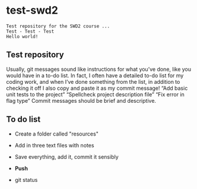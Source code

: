 # test-swd2
    Test repository for the SWD2 course ...
    Test - Test - Test    
    Hello world!
## Test repository
Usually, git messages sound like instructions for what you’ve done, like you would have in a to-do list. In fact, I often have a detailed to-do list for my coding work, and when I’ve done something from the list, in addition to checking it off I also copy and paste it as my commit message!
“Add basic unit tests to the project”
“Spellcheck project description file”
“Fix error in flag type”
Commit messages should be brief and descriptive.

## To do list

- Create a folder called "resources"
- Add in three text files with notes
- Save everything, add it, commit it sensibly
- **Push**

- git status